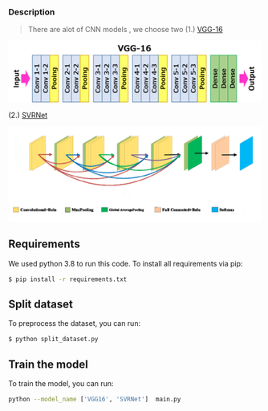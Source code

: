 ### Description

>There are alot of CNN models , we choose two (1.) [VGG-16](https://arxiv.org/pdf/1409.1556.pdf) 

![vgg-16](images/vgg16.png)




(2.) [SVRNet](https://www.ncbi.nlm.nih.gov/pmc/articles/PMC8404611/pdf/JMI-008-017504.pdf)

![Svrnet_image](images/svrnet.png)

## Requirements
We used python 3.8 to run this code. To install all requirements via pip:
```bash
$ pip install -r requirements.txt
```



## Split dataset
 To preprocess the dataset, you can run:
```bash
$ python split_dataset.py

```



## Train the model
To train the model, you can run: 
```bash
python --model_name ['VGG16', 'SVRNet']  main.py
```
